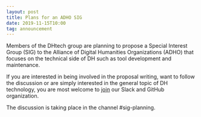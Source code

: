 ```yaml
---
layout: post
title: Plans for an ADHO SIG
date: 2019-11-15T10:00
tag: announcement
---
```


<p>
Members of the DHtech group are planning to propose a Special Interest Group (SIG) to the Alliance of Digital Humanities Organizations (ADHO) that focuses on the technical side of DH such as tool development and maintenance. 
</p>

<p>

If you are interested in being involved in the proposal writing, want to follow the discussion or are simply interested in the general topic of DH technology, 
you are most welcome to <a href="https://dh-tech.github.io/join/">join</a> our Slack and GitHub organization. 
<p> 

<p>
The discussion is taking place in the channel #sig-planning.
<p>
